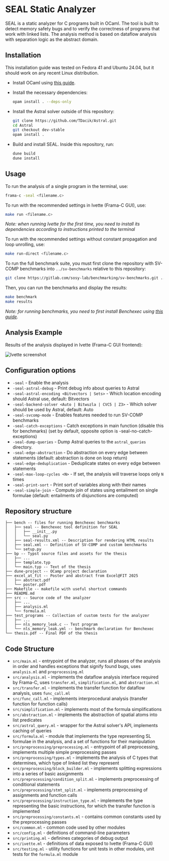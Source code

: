 # SEAL Static Analyzer

SEAL is a static analyzer for C programs built in OCaml. The tool is built to detect memory safety bugs and to verify the correctness of programs that work with linked lists. The analysis method is based on dataflow analysis with separation logic as the abstract domain.

## Installation

This installation guide was tested on Fedora 41 and Ubuntu 24.04, but it should work on any recent Linux distribution.

- Install OCaml using [this guide](https://ocaml.org/install).

- Install the necessary dependencies:

  ```bash
  opam install . --deps-only
  ```

- Install the Astral solver outside of this repository:

  ```bash
  git clone https://github.com/TDacik/Astral.git
  cd Astral
  git checkout dev-stable
  opam install .
  ```

- Build and install SEAL. Inside this repository, run:

  ```bash
  dune build
  dune install
  ```

## Usage

To run the analysis of a single program in the terminal, use:
```bash
frama-c -seal <filename.c>
```

To run with the recommended settings in Ivette (Frama-C GUI), use:
```bash
make run <filename.c>
```

_Note: when running Ivette for the first time, you need to install its dependencies according to instructions printed to the terminal_

To run with the recommended settings without constant propagation and loop unrolling, use:
```bash
make run-direct <filename.c>
```

To run the full benchmark suite, you must first clone the repository with SV-COMP benchmarks into `../sv-benchmarks` relative to this repository:
```bash
git clone https://gitlab.com/sosy-lab/benchmarking/sv-benchmarks.git ../sv-benchmarks --depth 1 --branch svcomp25
```

Then, you can run the benchmarks and display the results:
```bash
make benchmark
make results
```

_Note: for running benchmarks, you need to first install Benchexec using [this guide](https://github.com/sosy-lab/benchexec/blob/main/doc/INSTALL.md)._

## Analysis Example

Results of the analysis displayed in Ivette (Frama-C GUI frontend):

![Ivette screenshot](bp/ivette_screenshot.png)

## Configuration options

- `-seal` - Enable the analysis
- `-seal-astral-debug` - Print debug info about queries to Astral
- `-seal-astral-encoding <Bitvectors | Sets>` - Which location encoding should Astral use, default: Bitvectors
- `-seal-backend-solver <Auto | Bitwuzla | CVC5 | Z3>` - Which solver should be used by Astral, default: Auto
- `-seal-svcomp-mode` - Enables features needed to run SV-COMP benchmarks
- `-seal-catch-exceptions` - Catch exceptions in main function (disable this for benchmarks) (set by default, opposite option is -seal-no-catch-exceptions)
- `-seal-dump-queries` - Dump Astral queries to the `astral_queries` directory.
- `-seal-edge-abstraction` - Do abstraction on every edge between statements (default: abstraction is done on loop return)
- `-seal-edge-deduplication` - Deduplicate states on every edge between statements
- `-seal-max-loop-cycles <N>` - If set, the analysis will traverse loops only `N` times
- `-seal-print-sort` - Print sort of variables along with their names
- `-seal-simple-join` - Compute join of states using entailment on single formulae (default: entailments of disjunctions are computed)

## Repository structure

```
├── bench -- files for running Benchexec benchmarks
│   ├── seal -- Benchexec tool definition for SEAL
│   │   ├── __init__.py
│   │   └── seal.py
│   ├── seal-results.xml -- Description for rendering HTML results
│   ├── seal.xml -- Definition of SV-COMP and custom benchmarks
│   └── setup.py
├── bp -- Typst source files and assets for the thesis
│   ├── ...
│   ├── template.typ
│   └── main.typ -- Text of the thesis
├── dune-project -- OCamp project declaration
├── excel_at_fit -- Poster and abstract from Excel@FIT 2025
│   ├── abstract.pdf
│   └── poster.pdf
├── Makefile -- makefile with useful shortcut commands
├── README.md
├── src -- Source code of the analyzer
│   ├── ...
│   ├── analysis.ml
│   └── formula.ml
├── test_programs -- Collection of custom tests for the analyzer
│   ├── ...
│   ├── nls_memory_leak.c -- Test program
│   └── nls_memory_leak.yml -- benchmark declaration for Benchexec
└── thesis.pdf -- Final PDF of the thesis
```

## Code Structure

- `src/main.ml` - entrypoint of the analyzer, runs all phases of the analysis in order and handles exceptions that signify found bugs, uses `analysis.ml` and `preprocessing.ml`
- `src/analysis.ml` - implements the dataflow analysis interface required by Frama-C, uses `transfer.ml`, `simplification.ml`, and `abstraction.ml`
- `src/transfer.ml` - implements the transfer function for dataflow analysis, uses `func_call.ml`
- `src/func_call.ml` - implements interprocedural analysis (transfer function for function calls)
- `src/simplification.ml` - implements most of the formula simplifications
- `src/abstraction.ml` - implements the abstraction of spatial atoms into list predicates
- `src/astral_query.ml` - wrapper for the Astral solver's API, implements caching of queries
- `src/formula.ml` - module that implements the type representing SL formulae in the analysis, and a set of functions for their manipulation
- `src/preprocessing/preprocessing.ml` - entrypoint of all preprocessing, implements multiple simple preprocessing passes
- `src/preprocessing/types.ml` - implements the analysis of C types that determines, which type of linked list they represent
- `src/preprocessing/block_builder.ml` - implements splitting expressions into a series of basic assignments
- `src/preprocessing/condition_split.ml` - implements preprocessing of conditional statements
- `src/preprocessing/stmt_split.ml` - implements preprocessing of assignments and function calls
- `src/preprocessing/instruction_type.ml` - implements the type representing the basic instructions, for which the transfer function is implemented
- `src/preprocessing/constants.ml` - contains common constants used by the preprocessing passes
- `src/common.ml` - common code used by other modules
- `src/config.ml` - definitions of command-line parameters
- `src/printing.ml` - definines categories of debug output
- `src/ivette.ml` - definitions of data exposed to Ivette (Frama-C GUI)
- `src/testing.ml` - utility functions for unit tests in other modules, unit tests for the `formula.ml` module
